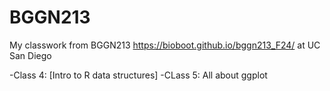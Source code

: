 # BGGN213
My classwork from BGGN213 https://bioboot.github.io/bggn213_F24/ at UC San Diego

-Class 4: [Intro to R data structures]
-CLass 5: All about ggplot
